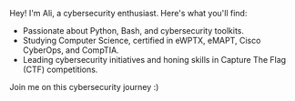 Hey! I'm Ali, a cybersecurity enthusiast. Here's what you'll find:

- Passionate about Python, Bash, and cybersecurity toolkits.
- Studying Computer Science, certified in eWPTX, eMAPT, Cisco CyberOps, and CompTIA.
- Leading cybersecurity initiatives and honing skills in Capture The Flag (CTF) competitions.

Join me on this cybersecurity journey :)

